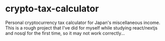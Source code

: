 # crypto-tax-calculator
Personal cryptocurrency tax calculator for Japan's miscellaneous income. This is a rough project that I've did for myself while studying react/nextjs and nosql for the first time, so it may not work correctly...
